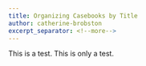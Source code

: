 ```yaml
---
title: Organizing Casebooks by Title
author: catherine-brobston
excerpt_separator: <!--more-->
---
```

This is a test. This is only a test.